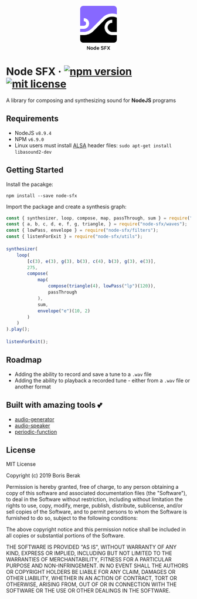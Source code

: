 <p align="center">
  <img src="https://raw.githubusercontent.com/bberak/node-sfx/master/assets/logo.png" alt="Node SFX" height="120" />
</p>

# Node SFX &middot; [![npm version](https://badge.fury.io/js/node-sfx.svg)](https://badge.fury.io/js/node-sfx) [![mit license](https://img.shields.io/badge/license-MIT-50CB22.svg)](https://opensource.org/licenses/MIT)

A library for composing and synthesizing sound for **NodeJS** programs

## Requirements

- NodeJS `v8.9.4`
- NPM `v6.9.0`
- Linux users must install [ALSA](https://alsa-project.org/wiki/Main_Page) header files: `sudo apt-get install libasound2-dev`

## Getting Started

Install the pacakge:

```
npm install --save node-sfx
```

Import the package and create a synthesis graph:

```javascript
const { synthesizer, loop, compose, map, passThrough, sum } = require("node-sfx/core");
const { a, b, c, d, e, f, g, triangle, } = require("node-sfx/waves");
const { lowPass, envelope } = require("node-sfx/filters");
const { listenForExit } = require("node-sfx/utils");

synthesizer(
	loop(
		[c(3), e(3), g(3), b(3), c(4), b(3), g(3), e(3)],
		275,
		compose(
			map(
				compose(triangle(4), lowPass("lp")(120)),
				passThrough
			),
			sum,
			envelope("e")(10, 2)
		)
	)
).play();

listenForExit();
```

## Roadmap

- Adding the ability to record and save a tune to a `.wav` file
- Adding the ability to playback a recorded tune - either from a `.wav` file or another format

## Built with amazing tools 💕

- [audio-generator](https://github.com/audiojs/audio-generator)
- [audio-speaker](https://github.com/audiojs/audio-speaker)
- [periodic-function](https://github.com/scijs/periodic-function)

## License

MIT License

Copyright (c) 2019 Boris Berak

Permission is hereby granted, free of charge, to any person obtaining a copy
of this software and associated documentation files (the "Software"), to deal
in the Software without restriction, including without limitation the rights
to use, copy, modify, merge, publish, distribute, sublicense, and/or sell
copies of the Software, and to permit persons to whom the Software is
furnished to do so, subject to the following conditions:

The above copyright notice and this permission notice shall be included in all
copies or substantial portions of the Software.

THE SOFTWARE IS PROVIDED "AS IS", WITHOUT WARRANTY OF ANY KIND, EXPRESS OR
IMPLIED, INCLUDING BUT NOT LIMITED TO THE WARRANTIES OF MERCHANTABILITY,
FITNESS FOR A PARTICULAR PURPOSE AND NON-INFRINGEMENT. IN NO EVENT SHALL THE
AUTHORS OR COPYRIGHT HOLDERS BE LIABLE FOR ANY CLAIM, DAMAGES OR OTHER
LIABILITY, WHETHER IN AN ACTION OF CONTRACT, TORT OR OTHERWISE, ARISING FROM,
OUT OF OR IN CONNECTION WITH THE SOFTWARE OR THE USE OR OTHER DEALINGS IN THE
SOFTWARE.